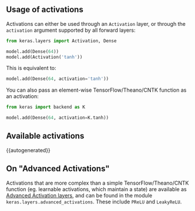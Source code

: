 
## Usage of activations

Activations can either be used through an `Activation` layer, or through the `activation` argument supported by all forward layers:

```python
from keras.layers import Activation, Dense

model.add(Dense(64))
model.add(Activation('tanh'))
```

This is equivalent to:

```python
model.add(Dense(64, activation='tanh'))
```

You can also pass an element-wise TensorFlow/Theano/CNTK function as an activation:

```python
from keras import backend as K

model.add(Dense(64, activation=K.tanh))
```

## Available activations

{{autogenerated}}

## On "Advanced Activations"

Activations that are more complex than a simple TensorFlow/Theano/CNTK function (eg. learnable activations, which maintain a state) are available as [Advanced Activation layers](layers/advanced-activations.md), and can be found in the module `keras.layers.advanced_activations`. These include `PReLU` and `LeakyReLU`.
